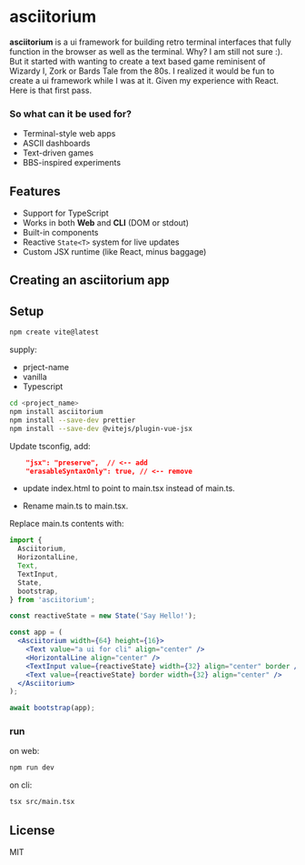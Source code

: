 # asciitorium

**asciitorium** is a ui framework for building retro terminal interfaces that fully function in the browser as well as the terminal. Why? I am still not sure :). But it started with wanting to create a text based game reminisent of Wizardy I, Zork or Bards Tale from the 80s. I realized it would be fun to create a ui framework while I was at it. Given my experience with React. Here is that first pass.

### So what can it be used for?

- Terminal-style web apps
- ASCII dashboards
- Text-driven games
- BBS-inspired experiments

## Features

- Support for TypeScript
- Works in both **Web** and **CLI** (DOM or stdout)
- Built-in components
- Reactive `State<T>` system for live updates
- Custom JSX runtime (like React, minus baggage)

## Creating an asciitorium app

## Setup

```bash
npm create vite@latest
```

supply:
 * prject-name
 * vanilla
 * Typescript

```bash
cd <project_name>
npm install asciitorium
npm install --save-dev prettier
npm install --save-dev @vitejs/plugin-vue-jsx
```

Update tsconfig, add:

```json
    "jsx": "preserve",  // <-- add
    "erasableSyntaxOnly": true, // <-- remove
```

* update index.html to point to main.tsx instead of main.ts.

* Rename main.ts to main.tsx.

Replace main.ts contents with:

```jsx
import {
  Asciitorium,
  HorizontalLine,
  Text,
  TextInput,
  State,
  bootstrap,
} from 'asciitorium';

const reactiveState = new State('Say Hello!');

const app = (
  <Asciitorium width={64} height={16}>
    <Text value="a ui for cli" align="center" />
    <HorizontalLine align="center" />
    <TextInput value={reactiveState} width={32} align="center" border />
    <Text value={reactiveState} border width={32} align="center" />
  </Asciitorium>
);

await bootstrap(app);
```

### run 

on web:
```bash
npm run dev
```

on cli:
```bash
tsx src/main.tsx
```


## License

MIT
